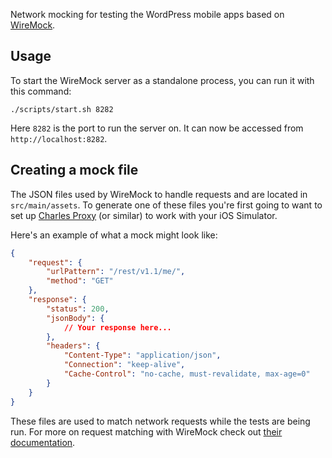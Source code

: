 Network mocking for testing the WordPress mobile apps based on [WireMock](https://wiremock.org/).

## Usage

To start the WireMock server as a standalone process, you can run it with this command:

```
./scripts/start.sh 8282
```

Here `8282` is the port to run the server on. It can now be accessed from `http://localhost:8282`.

## Creating a mock file

The JSON files used by WireMock to handle requests and are located in `src/main/assets`. To generate one of these files
you're first going to want to set up [Charles Proxy](https://www.charlesproxy.com/) (or similar) to work with your iOS Simulator.

Here's an example of what a mock might look like:

```json
{
    "request": {
        "urlPattern": "/rest/v1.1/me/",
        "method": "GET"
    },
    "response": {
        "status": 200,
        "jsonBody": {
            // Your response here...
        },
        "headers": {
            "Content-Type": "application/json",
            "Connection": "keep-alive",
            "Cache-Control": "no-cache, must-revalidate, max-age=0"
        }
    }
}
```

These files are used to match network requests while the tests are being run. For more on request matching with
WireMock check out [their documentation](http://wiremock.org/docs/request-matching/).
